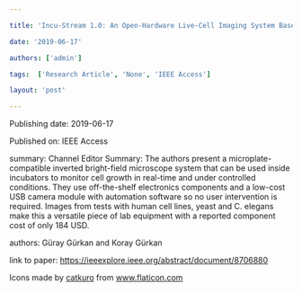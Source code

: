---
title: 'Incu-Stream 1.0: An Open-Hardware Live-Cell Imaging System Based on Inverted Bright-Field Microscopy and Automated Mechanical Scanning for Real-Time and Long-Term Imaging of Microplates in Incubator'
date: '2019-06-17'
authors: ['admin']
tags:  ['Research Article', 'None', 'IEEE Access']
layout: 'post'
---
Publishing date: 2019-06-17

Published on: IEEE Access

summary: Channel Editor Summary: The authors present a microplate-compatible inverted bright-field microscope system that
can be used inside incubators to monitor cell growth in real-time and under controlled conditions. They use off-the-shelf electronics components and a low-cost USB camera module with automation software so no user intervention is required. Images from tests with human cell lines, yeast and C. elegans make this a versatile piece of lab equipment with a reported component cost of only 184 USD.

authors:  Güray Gürkan  and Koray Gürkan

link to paper: https://ieeexplore.ieee.org/abstract/document/8706880

Icons made by <a href="https://www.flaticon.com/free-icon/bookshelves_3576884" title="catkuro">catkuro</a> from <a href="https://www.flaticon.com/" title="Flaticon"> www.flaticon.com</a>
